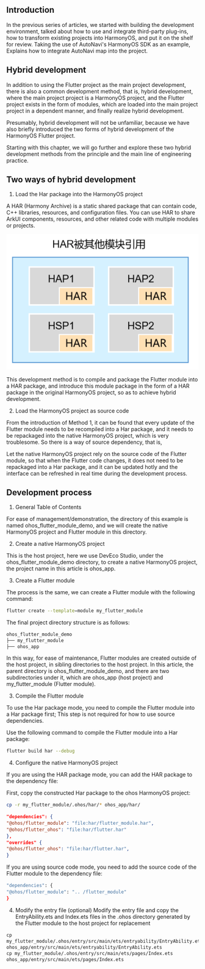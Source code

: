 ## Introduction

In the previous series of articles, we started with building the development environment, talked about how to use and integrate third-party plug-ins, how to transform existing projects into HarmonyOS, and put it on the shelf for review. Taking the use of AutoNavi's HarmonyOS SDK as an example,
Explains how to integrate AutoNavi map into the project.

## Hybrid development

In addition to using the Flutter project as the main project development, there is also a common development method, that is, hybrid development, where the main project project is a HarmonyOS project, and the Flutter project exists in the form of modules, which are loaded into the main project project in a dependent manner, and finally realize hybrid development.

Presumably, hybrid development will not be unfamiliar, because we have also briefly introduced the two forms of hybrid development of the HarmonyOS Flutter project.

Starting with this chapter, we will go further and explore these two hybrid development methods from the principle and the main line of engineering practice.

## Two ways of hybrid development

1. Load the Har package into the HarmonyOS project

A HAR (Harmony Archive) is a static shared package that can contain code, C++ libraries, resources, and configuration files. You can use HAR to share ArkUI components, resources, and other related code with multiple modules or projects.

![alt text](image-19.png)

This development method is to compile and package the Flutter module into a HAR package, and introduce this module package in the form of a HAR package in the original HarmonyOS project, so as to achieve hybrid development.

2. Load the HarmonyOS project as source code

From the introduction of Method 1, it can be found that every update of the Flutter module needs to be recompiled into a Har package, and it needs to be repackaged into the native HarmonyOS project, which is very troublesome. So there is a way of source dependency, that is,

Let the native HarmonyOS project rely on the source code of the Flutter module, so that when the Flutter code changes, it does not need to be repackaged into a Har package, and it can be updated hotly and the interface can be refreshed in real time during the development process.

## Development process

1. General Table of Contents

For ease of management/demonstration, the directory of this example is named ohos_flutter_module_demo, and we will create the native HarmonyOS project and Flutter module in this directory.

2. Create a native HarmonyOS project

This is the host project, here we use DevEco Studio, under the ohos_flutter_module_demo directory, to create a native HarmonyOS project, the project name in this article is ohos_app.

3. Create a Flutter module

The process is the same, we can create a Flutter module with the following command:

```bash
flutter create --template=module my_flutter_module
```

The final project directory structure is as follows:

```
ohos_flutter_module_demo
├── my_flutter_module
├── ohos_app
```

In this way, for ease of maintenance, Flutter modules are created outside of the host project, in sibling directories to the host project. In this article, the parent directory is ohos_flutter_module_demo, and there are two subdirectories under it, which are ohos_app (host project) and my_flutter_module (Flutter module).

3. Compile the Flutter module

To use the Har package mode, you need to compile the Flutter module into a Har package first; This step is not required for how to use source dependencies.

Use the following command to compile the Flutter module into a Har package:

```bash
flutter build har --debug
```

4. Configure the native HarmonyOS project

If you are using the HAR package mode, you can add the HAR package to the dependency file:

First, copy the constructed Har package to the ohos HarmonyOS project:

```bash
cp -r my_flutter_module/.ohos/har/* ohos_app/har/
```

```json
"dependencies": {
"@ohos/flutter_module": "file:har/flutter_module.har",
"@ohos/flutter_ohos": "file:har/flutter.har"
},
"overrides" {
"@ohos/flutter_ohos": "file:har/flutter.har",
}
```

If you are using source code mode, you need to add the source code of the Flutter module to the dependency file:

```bash
"dependencies": {
"@ohos/flutter_module": ".. /flutter_module"
}
```
4. Modify the entry file (optional)
Modify the entry file and copy the EntryAbility.ets and Index.ets files in the .ohos directory generated by the Flutter module to the host project for replacement

```
cp my_flutter_module/.ohos/entry/src/main/ets/entryability/EntryAbility.ets ohos_app/entry/src/main/ets/entryability/EntryAbility.ets
cp my_flutter_module/.ohos/entry/src/main/ets/pages/Index.ets ohos_app/entry/src/main/ets/pages/Index.ets
```